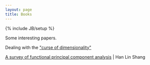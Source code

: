 ```yaml
---
layout: page
title: Books
---
```

{% include JB/setup %}

Some interesting papers.

Dealing with the ["curse of dimensionality"](http://en.wikipedia.org/wiki/Curse_of_dimensionality)

[A survey of functional principal component analysis](http://www.buseco.monash.edu.au/ebs/pubs/wpapers/2011/wp6-11.pdf) | Han Lin Shang